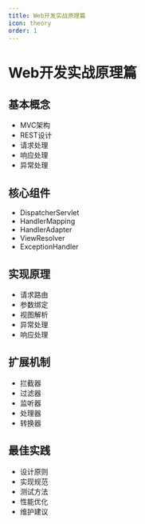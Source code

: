 ```yaml
---
title: Web开发实战原理篇
icon: theory
order: 1
---
```


# Web开发实战原理篇

## 基本概念
- MVC架构
- REST设计
- 请求处理
- 响应处理
- 异常处理

## 核心组件
- DispatcherServlet
- HandlerMapping
- HandlerAdapter
- ViewResolver
- ExceptionHandler

## 实现原理
- 请求路由
- 参数绑定
- 视图解析
- 异常处理
- 响应处理

## 扩展机制
- 拦截器
- 过滤器
- 监听器
- 处理器
- 转换器

## 最佳实践
- 设计原则
- 实现规范
- 测试方法
- 性能优化
- 维护建议
